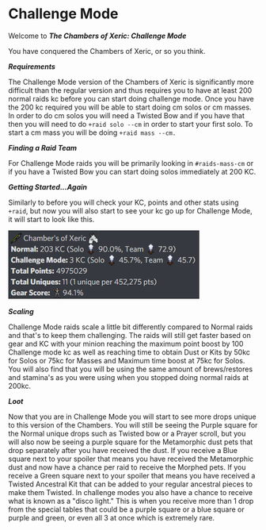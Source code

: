 # Challenge Mode

Welcome to _**The Chambers of Xeric: Challenge Mode**_

You have conquered the Chambers of Xeric, or so you think.  

_**Requirements**_

The Challenge Mode version of the Chambers of Xeric is significantly more difficult than the regular version and thus requires you to have at least 200 normal raids kc before you can start doing challenge mode.  Once you have the 200 kc required you will be able to start doing cm solos or cm masses.  In order to do cm solos you will need a Twisted Bow and if you have that then you will need to do `+raid solo --cm` in order to start your first solo.  To start a cm mass you will be doing `+raid mass --cm.`  

_**Finding a Raid Team**_

For Challenge Mode raids you will be primarily looking in `#raids-mass-cm` or if you have a Twisted Bow you can start doing solos immediately at 200 KC.

_**Getting Started...Again**_

Similarly to before you will check your KC, points and other stats using `+raid`, but now you will also start to see your kc go up for Challenge Mode, it will start to look like this.

![](../../.gitbook/assets/image%20%281%29.png)

_**Scaling**_

Challenge Mode raids scale a little bit differently compared to Normal raids and that's to keep them challenging.  The raids will still get faster based on gear and KC with your minion reaching the maximum point boost by 100 Challenge mode kc as well as reaching time to obtain Dust or Kits by 50kc for Solos or 75kc for Masses and Maximum time boost at 75kc for Solos.  You will also find that you will be using the same amount of brews/restores and stamina's as you were using when you stopped doing normal raids at 200kc.

_**Loot**_

Now that you are in Challenge Mode you will start to see more drops unique to this version of the Chambers.  You will still be seeing the Purple square for the Normal unique drops such as Twisted bow or a Prayer scroll, but you will also now be seeing a purple square for the Metamorphic dust pets that drop separately after you have received the dust.  If you receive a Blue square next to your spoiler that means you have received the Metamorphic dust and now have a chance per raid to receive the Morphed pets.  If you receive a Green square next to your spoiler that means you have received a Twisted Ancestral Kit that can be added to your regular ancestral pieces to make them Twisted.  In challenge modes you also have a chance to receive what is known as a "disco light."  This is when you receive more than 1 drop from the special tables that could be a purple square or a blue square or purple and green, or even all 3 at once which is extremely rare. 


